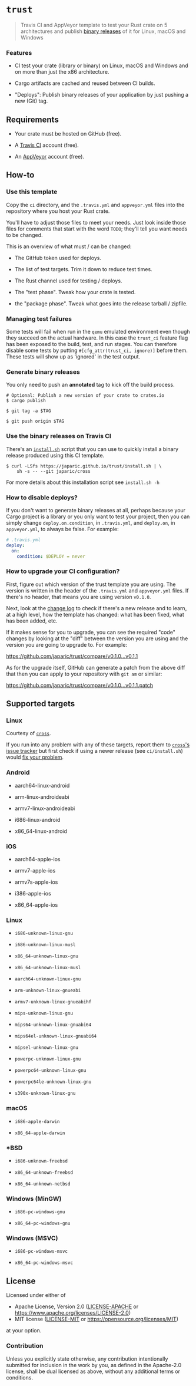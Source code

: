 # `trust`

> Travis CI and AppVeyor template to test your Rust crate on 5 architectures
> and publish [binary releases] of it for Linux, macOS and Windows

[binary releases]: https://github.com/japaric/trust/releases

### Features

- CI test your crate (library or binary) on Linux, macOS and Windows and on more
  than just the x86 architecture.

- Cargo artifacts are cached and reused between CI builds.

- "Deploys": Publish binary releases of your application by just pushing a new
  (Git) tag.

## Requirements

- Your crate must be hosted on GitHub (free).

- A [Travis CI](https://travis-ci.org/) account (free).

- An [AppVeyor](https://www.appveyor.com/) account (free).

## How-to

### Use this template

Copy the `ci` directory, and the `.travis.yml` and `appveyor.yml` files into the
repository where you host your Rust crate.

You'll have to adjust those files to meet your needs. Just look inside those
files for comments that start with the word `TODO`; they'll tell you want needs
to be changed.

This is an overview of what must / can be changed:

- The GitHub token used for deploys.

- The list of test targets. Trim it down to reduce test times.

- The Rust channel used for testing / deploys.

- The "test phase". Tweak how your crate is tested.

- the "package phase". Tweak what goes into the release tarball / zipfile.

### Managing test failures

Some tests will fail when run in the `qemu` emulated environment even though
they succeed on the actual hardware. In this case the `trust_ci` feature flag
has been exposed to the build, test, and run stages. You can therefore disable
some tests by putting `#[cfg_attr(trust_ci, ignore)]` before them. These tests
will show up as 'ignored' in the test output.

### Generate binary releases

You only need to push an **annotated** tag to kick off the build process.

```
# Optional: Publish a new version of your crate to crates.io
$ cargo publish

$ git tag -a $TAG

$ git push origin $TAG
```

### Use the binary releases on Travis CI

There's
an [`install.sh`](https://github.com/japaric/trust/blob/gh-pages/install.sh)
script that you can use to quickly install a binary release produced using this
CI template.

```
$ curl -LSfs https://japaric.github.io/trust/install.sh | \
    sh -s -- --git japaric/cross
```

For more details about this installation script see `install.sh -h`

### How to disable deploys?

If you don't want to generate binary releases at all, perhaps because your Cargo
project is a library or you only want to test your project, then you can simply
change `deploy.on.condition`, in `.travis.yml`, and `deploy.on`, in
`appveyor.yml`, to always be false. For example:

``` yml
# .travis.yml
deploy:
  on:
    condition: $DEPLOY = never
```

### How to upgrade your CI configuration?

First, figure out which version of the trust template you are using. The version
is written in the header of the `.travis.yml` and `appveyor.yml` files. If
there's no header, that means you are using version `v0.1.0`.

Next, look at the [change log](CHANGELOG.md) to check if there's a new release
and to learn, at a high level, how the template has changed: what has been
fixed, what has been added, etc.

If it makes sense for you to upgrade, you can see the required "code" changes by
looking at the "diff" between the version you are using and the version you are
going to upgrade to. For example:

https://github.com/japaric/trust/compare/v0.1.0...v0.1.1

As for the upgrade itself, GitHub can generate a patch from the above diff that
then you can apply to your repository with `git am` or similar:

https://github.com/japaric/trust/compare/v0.1.0...v0.1.1.patch

## Supported targets

### Linux

Courtesy of [`cross`](https://github.com/japaric/cross).

If you run into any problem with any of these targets, report them
to [`cross`'s issue tracker](https://github.com/japaric/cross/issues) but first
check if using a newer release (see `ci/install.sh`)
would
[fix your problem](https://github.com/japaric/cross/blob/master/CHANGELOG.md).

### Android

- aarch64-linux-android

- arm-linux-androideabi

- armv7-linux-androideabi

- i686-linux-android

- x86_64-linux-android

### iOS

- aarch64-apple-ios

- armv7-apple-ios

- armv7s-apple-ios

- i386-apple-ios

- x86_64-apple-ios

### Linux

- `i686-unknown-linux-gnu`

- `i686-unknown-linux-musl`

- `x86_64-unknown-linux-gnu`

- `x86_64-unknown-linux-musl`

- `aarch64-unknown-linux-gnu`

- `arm-unknown-linux-gnueabi`

- `armv7-unknown-linux-gnueabihf`

- `mips-unknown-linux-gnu`

- `mips64-unknown-linux-gnuabi64`

- `mips64el-unknown-linux-gnuabi64`

- `mipsel-unknown-linux-gnu`

- `powerpc-unknown-linux-gnu`

- `powerpc64-unknown-linux-gnu`

- `powerpc64le-unknown-linux-gnu`

- `s390x-unknown-linux-gnu`

### macOS

- `i686-apple-darwin`

- `x86_64-apple-darwin`

### *BSD

- `i686-unknown-freebsd`

- `x86_64-unknown-freebsd`

- `x86_64-unknown-netbsd`

### Windows (MinGW)

- `i686-pc-windows-gnu`

- `x86_64-pc-windows-gnu`

### Windows (MSVC)

- `i686-pc-windows-msvc`

- `x86_64-pc-windows-msvc`

## License

Licensed under either of

- Apache License, Version 2.0 ([LICENSE-APACHE](LICENSE-APACHE) or
  https://www.apache.org/licenses/LICENSE-2.0)
- MIT license ([LICENSE-MIT](LICENSE-MIT) or https://opensource.org/licenses/MIT)

at your option.

### Contribution

Unless you explicitly state otherwise, any contribution intentionally submitted
for inclusion in the work by you, as defined in the Apache-2.0 license, shall be
dual licensed as above, without any additional terms or conditions.
